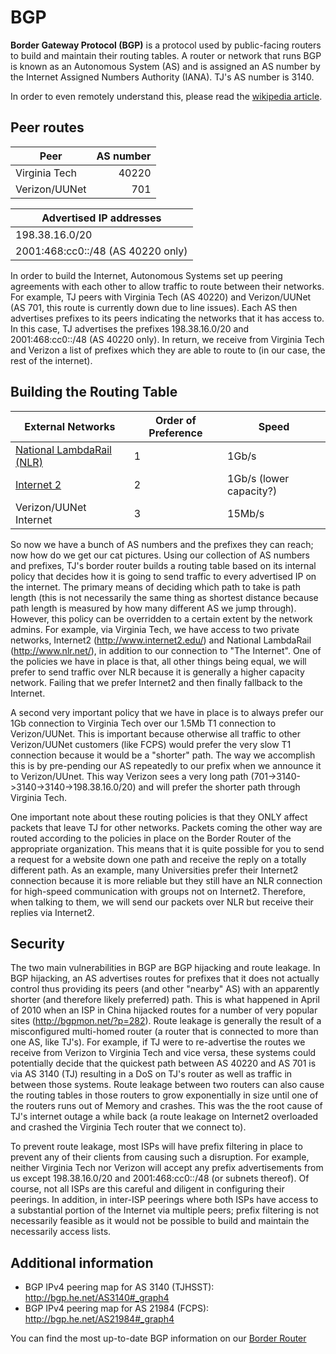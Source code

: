 # BGP

**Border Gateway Protocol (BGP)** is a protocol used by public-facing routers to build and maintain their routing tables. A router or network that runs BGP is known as an Autonomous System (AS) and is assigned an AS number by the Internet Assigned Numbers Authority (IANA). TJ's AS number is 3140.

In order to even remotely understand this, please read the [wikipedia article](https://en.wikipedia.org/wiki/Border_Gateway_Protocol).

## Peer routes

| Peer | AS number |
| ---- | --------: |
| Virginia Tech | 40220 |
| Verizon/UUNet | 701 |

| Advertised IP addresses |
| ----------------------- |
| 198.38.16.0/20          |
| 2001:468:cc0::/48 (AS 40220 only) |

 In order to build the Internet, Autonomous Systems set up peering agreements with each other to allow traffic to route between their networks. For example, TJ peers with Virginia Tech (AS 40220) and Verizon/UUNet (AS 701, this route is currently down due to line issues). Each AS then advertises prefixes to its peers indicating the networks that it has access to. In this case, TJ advertises the prefixes 198.38.16.0/20 and 2001:468:cc0::/48 (AS 40220 only). In return, we receive from Virginia Tech and Verizon a list of prefixes which they are able to route to (in our case, the rest of the internet).

 ## Building the Routing Table

| External Networks | Order of Preference | Speed |
| ----------------- | ------------------- | ----- |
| [National LambdaRail (NLR)](http://www.nlr.net) | 1 | 1Gb/s |
| [Internet 2](http://www.internet2.edu) | 2 | 1Gb/s (lower capacity?) |
| Verizon/UUNet Internet | 3 | 15Mb/s |

So now we have a bunch of AS numbers and the prefixes they can reach; now how do we get our cat pictures. Using our collection of AS numbers and prefixes, TJ's border router builds a routing table based on its internal policy that decides how it is going to send traffic to every advertised IP on the internet. The primary means of deciding which path to take is path length (this is not necessarily the same thing as shortest distance because path length is measured by how many different AS we jump through). However, this policy can be overridden to a certain extent by the network admins. For example, via Virginia Tech, we have access to two private networks, Internet2 (<http://www.internet2.edu/>) and National LambdaRail (<http://www.nlr.net/>), in addition to our connection to "The Internet". One of the policies we have in place is that, all other things being equal, we will prefer to send traffic over NLR because it is generally a higher capacity network. Failing that we prefer Internet2 and then finally fallback to the Internet.

A second very important policy that we have in place is to always prefer our 1Gb connection to Virginia Tech over our 1.5Mb T1 connection to Verizon/UUNet. This is important because otherwise all traffic to other Verizon/UUNet customers (like FCPS) would prefer the very slow T1 connection because it would be a "shorter" path. The way we accomplish this is by pre-pending our AS repeatedly to our prefix when we announce it to Verizon/UUnet. This way Verizon sees a very long path (701->3140->3140->3140->198.38.16.0/20) and will prefer the shorter path through Virginia Tech.

One important note about these routing policies is that they ONLY affect packets that leave TJ for other networks. Packets coming the other way are routed according to the policies in place on the Border Router of the appropriate organization. This means that it is quite possible for you to send a request for a website down one path and receive the reply on a totally different path. As an example, many Universities prefer their Internet2 connection because it is more reliable but they still have an NLR connection for high-speed communication with groups not on Internet2. Therefore, when talking to them, we will send our packets over NLR but receive their replies via Internet2.

## Security

The two main vulnerabilities in BGP are BGP hijacking and route leakage. In BGP hijacking, an AS advertises routes for prefixes that it does not actually control thus providing its peers (and other "nearby" AS) with an apparently shorter (and therefore likely preferred) path. This is what happened in April of 2010 when an ISP in China hijacked routes for a number of very popular sites (http://bgpmon.net/?p=282). Route leakage is generally the result of a misconfigured multi-homed router (a router that is connected to more than one AS, like TJ's). For example, if TJ were to re-advertise the routes we receive from Verizon to Virginia Tech and vice versa, these systems could potentially decide that the quickest path between AS 40220 and AS 701 is via AS 3140 (TJ) resulting in a DoS on TJ's router as well as traffic in between those systems. Route leakage between two routers can also cause the routing tables in those routers to grow exponentially in size until one of the routers runs out of Memory and crashes. This was the the root cause of TJ's internet outage a while back (a route leakage on Internet2 overloaded and crashed the Virginia Tech router that we connect to).

To prevent route leakage, most ISPs will have prefix filtering in place to prevent any of their clients from causing such a disruption. For example, neither Virginia Tech nor Verizon will accept any prefix advertisements from us except 198.38.16.0/20 and 2001:468:cc0::/48 (or subnets thereof). Of course, not all ISPs are this careful and diligent in configuring their peerings. In addition, in inter-ISP peerings where both ISPs have access to a substantial portion of the Internet via multiple peers; prefix filtering is not necessarily feasible as it would not be possible to build and maintain the necessarily access lists.

## Additional information

 * BGP IPv4 peering map for AS 3140 (TJHSST): <http://bgp.he.net/AS3140#_graph4>
 * BGP IPv4 peering map for AS 21984 (FCPS): <http://bgp.he.net/AS21984#_graph4>

 You can find the most up-to-date BGP information on our [Border Router](../../machines/switches/README.md)
